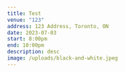 ```yaml
---
title: Test
venue: "123"
address: 123 Address, Toronto, ON
date: 2023-07-03
start: 8:00pm
end: 10:00pm
description: d﻿esc
image: /uploads/black-and-white.jpeg
---
```

